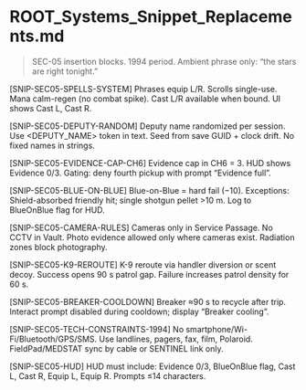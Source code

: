 # ROOT_Systems_Snippet_Replacements.md
> SEC-05 insertion blocks. 1994 period. Ambient phrase only: “the stars are right tonight.”

[SNIP-SEC05-SPELLS-SYSTEM]
Phrases equip L/R. Scrolls single-use. Mana calm-regen (no combat spike). Cast L/R available when bound. UI shows Cast L, Cast R.

[SNIP-SEC05-DEPUTY-RANDOM]
Deputy name randomized per session. Use <DEPUTY_NAME> token in text. Seed from save GUID + clock drift. No fixed names in strings.

[SNIP-SEC05-EVIDENCE-CAP-CH6]
Evidence cap in CH6 = 3. HUD shows Evidence 0/3. Gating: deny fourth pickup with prompt “Evidence full”.

[SNIP-SEC05-BLUE-ON-BLUE]
Blue-on-Blue = hard fail (−10). Exceptions: Shield-absorbed friendly hit; single shotgun pellet >10 m. Log to BlueOnBlue flag for HUD.

[SNIP-SEC05-CAMERA-RULES]
Cameras only in Service Passage. No CCTV in Vault. Photo evidence allowed only where cameras exist. Radiation zones block photography.

[SNIP-SEC05-K9-REROUTE]
K-9 reroute via handler diversion or scent decoy. Success opens 90 s patrol gap. Failure increases patrol density for 60 s.

[SNIP-SEC05-BREAKER-COOLDOWN]
Breaker ≈90 s to recycle after trip. Interact prompt disabled during cooldown; display “Breaker cooling”.

[SNIP-SEC05-TECH-CONSTRAINTS-1994]
No smartphone/Wi-Fi/Bluetooth/GPS/SMS. Use landlines, pagers, fax, film, Polaroid. FieldPad/MEDSTAT sync by cable or SENTINEL link only.

[SNIP-SEC05-HUD]
HUD must include: Evidence 0/3, BlueOnBlue flag, Cast L, Cast R, Equip L, Equip R. Prompts ≤14 characters.
